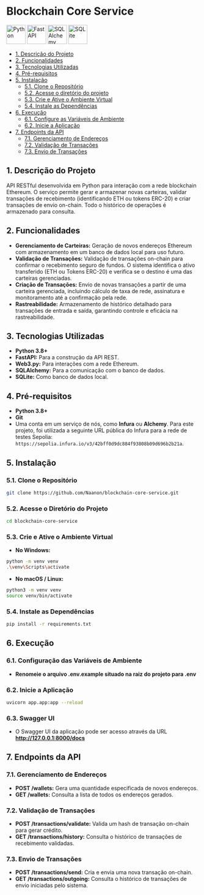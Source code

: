 # Blockchain Core Service
<img height="50" width="50" alt="Python" src="https://cdn.jsdelivr.net/gh/devicons/devicon@latest/icons/python/python-original.svg" /> <img height="50" width="50" alt="FastAPI" src="https://cdn.jsdelivr.net/gh/devicons/devicon@latest/icons/fastapi/fastapi-original.svg" /> <img height="50" width="50" alt="SQLAlchemy" src="https://cdn.jsdelivr.net/gh/devicons/devicon@latest/icons/sqlalchemy/sqlalchemy-original.svg" /> <img height="50" width="50" alt="SQLite" src="https://cdn.jsdelivr.net/gh/devicons/devicon@latest/icons/sqlite/sqlite-original.svg" />

  - [1. Descrição do Projeto](#1-descrição-do-projeto)
  - [2. Funcionalidades](#2-funcionalidades)
  - [3. Tecnologias Utilizadas](#3-tecnologias-utilizadas)
  - [4. Pré-requisitos](#4-pré-requisitos)
  - [5. Instalação](#5-instalação)
    - [5.1. Clone o Repositório](#51-clone-o-repositório)
    - [5.2. Acesse o diretório do projeto](#52-acesse-o-diretório-do-projeto)
    - [5.3. Crie e Ative o Ambiente Virtual](#53-crie-e-ative-o-ambiente-virtual)
    - [5.4. Instale as Dependências](#54-instale-as-dependências)
  - [6. Execução](#6-execução)
    - [6.1. Configure as Variáveis de Ambiente](#61-configure-as-variáveis-de-ambiente)
    - [6.2. Inicie a Aplicação](#62-inicie-a-aplicação)
  - [7. Endpoints da API](#7-endpoints-da-api)
    - [7.1. Gerenciamento de Endereços](#71-gerenciamento-de-endereços)
    - [7.2. Validação de Transações](#72-validação-de-transações)
    - [7.3. Envio de Transações](#73-envio-de-transações)

## 1. Descrição do Projeto
API RESTful desenvolvida em Python para interação com a rede blockchain Ethereum. O serviço permite gerar e armazenar novas carteiras, validar transações de recebimento (identificando ETH ou tokens ERC-20) e criar transações de envio on-chain. Todo o histórico de operações é armazenado para consulta.

## 2. Funcionalidades
* **Gerenciamento de Carteiras:** Geração de novos endereços Ethereum com armazenamento em um banco de dados local para uso futuro.
* **Validação de Transações:** Validação de transações on-chain para confirmar o recebimento seguro de fundos. O sistema identifica o ativo transferido (ETH ou Tokens ERC-20) e verifica se o destino é uma das carteiras gerenciadas.
* **Criação de Transações:** Envio de novas transações a partir de uma carteira gerenciada, incluindo cálculo de taxa de rede, assinatura e monitoramento até a confirmação pela rede.
* **Rastreabilidade:** Armazenamento de histórico detalhado para transações de entrada e saída, garantindo controle e eficácia na rastreabilidade.

## 3. Tecnologias Utilizadas
* **Python 3.8+**
* **FastAPI:** Para a construção da API REST.
* **Web3.py:** Para interações com a rede Ethereum.
* **SQLAlchemy:** Para a comunicação com o banco de dados.
* **SQLite:** Como banco de dados local.

## 4. Pré-requisitos
* **Python 3.8+**
* **Git**
* Uma conta em um serviço de nós, como **Infura** ou **Alchemy**. Para este projeto, foi utilizada a seguinte URL pública do Infura para a rede de testes Sepolia: `https://sepolia.infura.io/v3/42bff0d9dc884f93808b09d696b2b21a`.

## 5. Instalação
### 5.1. Clone o Repositório
```sh
git clone https://github.com/Naanon/blockchain-core-service.git
```

### 5.2. Acesse o Diretório do Projeto
```sh
cd blockchain-core-service
```

### 5.3. Crie e Ative o Ambiente Virtual
* **No Windows:**

```sh
python -m venv venv
.\venv\Scripts\activate
```

* **No macOS / Linux:**
```sh
python3 -m venv venv
source venv/bin/activate
```

### 5.4. Instale as Dependências
```sh
pip install -r requirements.txt
```

## 6. Execução
### 6.1. Configuração das Variáveis de Ambiente
* **Renomeie o arquivo .env.example situado na raiz do projeto para .env**

### 6.2. Inicie a Aplicação
```sh
uvicorn app.app:app --reload
```

### 6.3. Swagger UI
* O Swagger UI da aplicação pode ser acesso através da URL **http://127.0.0.1:8000/docs**

## 7. Endpoints da API
### 7.1. Gerenciamento de Endereços
* **POST /wallets:** Gera uma quantidade especificada de novos endereços.
* **GET /wallets:** Consulta a lista de todos os endereços gerados.

### 7.2. Validação de Transações
* **POST /transactions/validate:** Valida um hash de transação on-chain para gerar crédito.
* **GET /transactions/history:** Consulta o histórico de transações de recebimento validadas.

### 7.3. Envio de Transações
* **POST /transactions/send:** Cria e envia uma nova transação on-chain.
* **GET /transactions/outgoing:** Consulta o histórico de transações de envio iniciadas pelo sistema.
